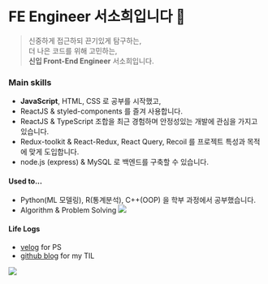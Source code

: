 # FE Engineer 서소희입니다 🌳
> 신중하게 접근하되 끈기있게 탐구하는, <br/>
더 나은 코드를 위해 고민하는, <br/>
**신입 Front-End Engineer** 서소희입니다.
### Main skills
- **JavaScript**, HTML, CSS                         로 공부를 시작했고,
- ReactJS & styled-components                       를 즐겨 사용합니다. 
- ReactJS & TypeScript                              조합을 최근 경험하며 안정성있는 개발에 관심을 가지고 있습니다.
- Redux-toolkit & React-Redux, React Query, Recoil  를 프로젝트 특성과 목적에 맞게 도입합니다.
- node.js (express) & MySQL                         로 백엔드를 구축할 수 있습니다.
#### Used to...
- Python(ML 모델링), R(통계분석), C++(OOP) 을 학부 과정에서 공부했습니다.
- Algorithm & Problem Solving  <a href="https://solved.ac/profile/greenish0902"><img src="http://mazassumnida.wtf/api/mini/generate_badge?boj=greenish0902"/></a>
#### Life Logs
- [velog](https://velog.io/@greenish0902) for PS
- [github blog](https://greenish0902.github.io/) for my TIL

<a href="https://hits.seeyoufarm.com"><img src="https://hits.seeyoufarm.com/api/count/incr/badge.svg?url=https%3A%2F%2Fgithub.com%2Fgreenish0902&count_bg=%23B2DE91&title_bg=%232A2A2A&icon=github.svg&icon_color=%23FFFFFF&title=welcome%21&edge_flat=false"/>

